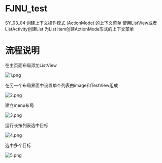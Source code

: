 # FJNU_test
SY_03_04 创建上下文操作模式 (ActionMode) 的上下文菜单
使用ListView或者ListActivity创建List
为List Item创建ActionMode形式的上下文菜单

# 流程说明

在主页面布局添加ListView

![1.png](https://i.loli.net/2020/11/03/VC2MOsPjmQleuDY.png)

在另一个布局界面中设置单个列表由image和TestView组成

![2.png](https://i.loli.net/2020/11/03/nI7rlxDtBpzHPNa.png)

 建立menu布局



![3.png](https://i.loli.net/2020/11/03/nQ5Y1di4erKTJUI.png)

运行长按列表选中目标

![4.png](https://i.loli.net/2020/11/03/2Lx3QglmJRtIKTM.png)

选中多个目标

![5.png](https://i.loli.net/2020/11/03/ymA3bqs2kQF5Ecx.png)